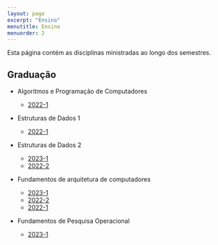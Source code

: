 ```yaml
---
layout: page
excerpt: "Ensino"
menutitle: Ensino
menuorder: 2
---
```


Esta página contém as disciplinas ministradas ao longo dos semestres.

## Graduação

* Algoritmos e Programação de Computadores
  + [2022-1](apc-2022-1)

* Estruturas de Dados 1
  + [2022-1](eda-2022-1)

* Estruturas de Dados 2
  + [2023-1](eda2-2023-1)
  + [2022-2](eda2-2022-2)

* Fundamentos de arquitetura de computadores
  + [2023-1](fac-2023-1)
  + [2022-2](fac-2022-2)
  + [2022-1](fac-2022-1)

* Fundamentos de Pesquisa Operacional
  + [2023-1](fpo-2023-1)
